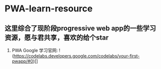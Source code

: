 # PWA-learn-resource

## 这里综合了现阶段progressive web app的一些学习资源，愿与君共享，喜欢的给个star

1. PWA Google 学习官网: !(https://codelabs.developers.google.com/codelabs/your-first-pwapp/#0)[]

